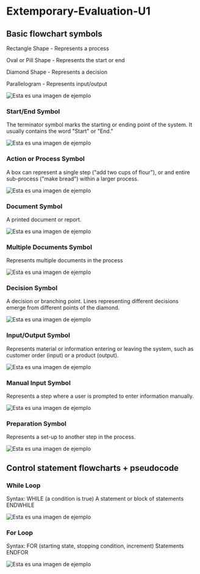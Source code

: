 # Extemporary-Evaluation-U1


## Basic flowchart symbols

Rectangle Shape - Represents a process

Oval or Pill Shape - Represents the start or end

Diamond Shape - Represents a decision

Parallelogram - Represents input/output

![Esta es una imagen de ejemplo](https://wcs.smartdraw.com/flowchart/img/basic-symbols.jpg?bn=15100111789)


### Start/End Symbol
The terminator symbol marks the starting or ending point of the system. It usually contains the word "Start" or "End."

![Esta es una imagen de ejemplo](https://wcs.smartdraw.com/flowchart/img/start-end-flowchart-symbol.png?bn=15100111789)



### Action or Process Symbol
A box can represent a single step ("add two cups of flour"), or and entire sub-process ("make bread") within a larger process.

![Esta es una imagen de ejemplo](https://wcs.smartdraw.com/flowchart/img/action-process-flowchart-symbol.png?bn=15100111789)



### Document Symbol
A printed document or report.

![Esta es una imagen de ejemplo](https://wcs.smartdraw.com/flowchart/img/document-flowchart-symbol.png?bn=15100111789)


### Multiple Documents Symbol
Represents multiple documents in the process

![Esta es una imagen de ejemplo](https://wcs.smartdraw.com/flowchart/img/multiple-document-flowchart-symbol.png?bn=15100111789)


### Decision Symbol
A decision or branching point. Lines representing different decisions emerge from different points of the diamond.

![Esta es una imagen de ejemplo](https://wcs.smartdraw.com/flowchart/img/decision-flowchart-symbol.png?bn=15100111789)


### Input/Output Symbol
Represents material or information entering or leaving the system, such as customer order (input) or a product (output).

![Esta es una imagen de ejemplo](https://wcs.smartdraw.com/flowchart/img/imput-output-flowchart-symbol.png?bn=15100111789)


### Manual Input Symbol
Represents a step where a user is prompted to enter information manually.

![Esta es una imagen de ejemplo](https://wcs.smartdraw.com/flowchart/img/manual-imput-flowchart-symbol.png?bn=15100111789)


### Preparation Symbol
Represents a set-up to another step in the process.

![Esta es una imagen de ejemplo](https://wcs.smartdraw.com/flowchart/img/preparation-flowchart-symbol.png?bn=15100111789)


## Control statement flowcharts + pseudocode 

### While Loop

Syntax:
WHILE (a condition is true)
 A statement or block of statements
ENDWHILE

![Esta es una imagen de ejemplo]()


### For Loop

Syntax:
FOR (starting state, stopping condition, increment)
 Statements
ENDFOR

![Esta es una imagen de ejemplo]()
